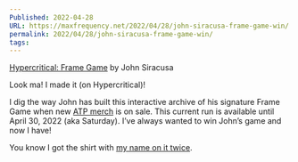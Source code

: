 ```yaml
---
Published: 2022-04-28
URL: https://maxfrequency.net/2022/04/28/john-siracusa-frame-game-win/
permalink: 2022/04/28/john-siracusa-frame-game-win/
tags:
---
```

[Hypercritical: Frame Game](https://hypercritical.co/frame-game/#53) by John Siracusa

Look ma! I made it (on Hypercritical)!

I dig the way John has built this interactive archive of his signature Frame Game when new [ATP merch](https://atp.fm/store) is on sale. This current run is available until April 30, 2022 (aka Saturday). I’ve always wanted to win John’s game and now I have!

You know I got the shirt with [my name on it twice](https://cottonbureau.com/products/m1-ultra-interposer-shirt#/14178273/tee-men-standard-tee-black-100percent-cotton-s).
